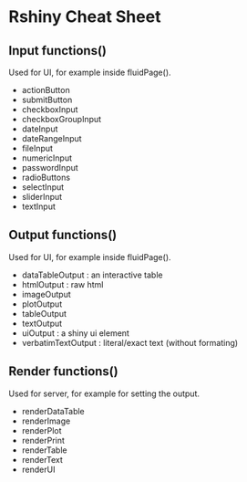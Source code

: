 Rshiny Cheat Sheet
==================

Input functions()
---------------

Used for UI, for example inside fluidPage().

* actionButton
* submitButton
* checkboxInput
* checkboxGroupInput
* dateInput
* dateRangeInput
* fileInput
* numericInput
* passwordInput
* radioButtons
* selectInput
* sliderInput
* textInput

Output functions()
----------------

Used for UI, for example inside fluidPage().

* dataTableOutput : an interactive table
* htmlOutput : raw html
* imageOutput
* plotOutput
* tableOutput
* textOutput
* uiOutput : a shiny ui element
* verbatimTextOutput : literal/exact text (without formating)

Render functions()
----------------

Used for server, for example for setting the output.

* renderDataTable
* renderImage
* renderPlot
* renderPrint
* renderTable
* renderText
* renderUI

